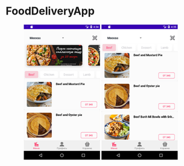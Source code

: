 # FoodDeliveryApp
<p align="center">
<img src="https://github.com/Anacon6a/FoodDeliveryApp/blob/main/app/src/main/res/drawable/screenshot1.jpg" width="40%" height="40%">   <img src="https://github.com/Anacon6a/FoodDeliveryApp/blob/main/app/src/main/res/drawable/screenshot2.jpg" width="40%" height="40%">
</p>

